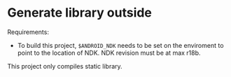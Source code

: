 # Generate library outside

Requirements:
* To build this project, `$ANDROID_NDK` needs to be set on the enviroment to point to the location of NDK. NDK revision must be at max r18b.

This project only compiles static library.